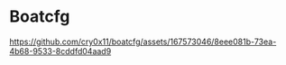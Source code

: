 # Boatcfg

https://github.com/cry0x11/boatcfg/assets/167573046/8eee081b-73ea-4b68-9533-8cddfd04aad9
